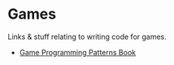 # Games
Links & stuff relating to writing code for games.

* [Game Programming Patterns Book](http://gameprogrammingpatterns.com/)
